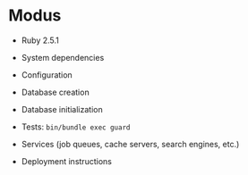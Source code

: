 # Modus 

* Ruby 2.5.1

* System dependencies

* Configuration

* Database creation

* Database initialization

* Tests:
`bin/bundle exec guard`

* Services (job queues, cache servers, search engines, etc.)

* Deployment instructions

